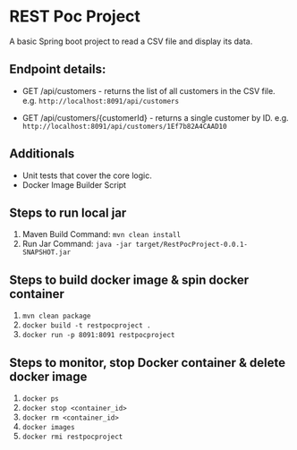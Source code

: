 # REST Poc Project

A basic Spring boot project to read a CSV file and display its data.

## Endpoint details:

- GET /api/customers - returns the list of all customers in the CSV file.
  e.g. `http://localhost:8091/api/customers`

- GET /api/customers/{customerId} - returns a single customer by ID.
  e.g. `http://localhost:8091/api/customers/1Ef7b82A4CAAD10`

## Additionals

- Unit tests that cover the core logic.
- Docker Image Builder Script

## Steps to run local jar

1. Maven Build Command: `mvn clean install`
2. Run Jar Command: `java -jar target/RestPocProject-0.0.1-SNAPSHOT.jar`

## Steps to build docker image & spin docker container

1. `mvn clean package`
2. `docker build -t restpocproject .`
3. `docker run -p 8091:8091 restpocproject`

## Steps to monitor, stop Docker container & delete docker image

1. `docker ps`
2. `docker stop <container_id>`
3. `docker rm <container_id>`
4. `docker images`
5. `docker rmi restpocproject`
